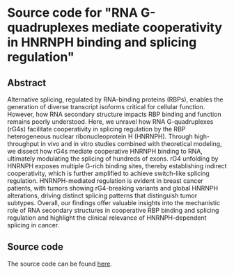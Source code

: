 # Source code for "RNA G-quadruplexes mediate cooperativity in HNRNPH binding and splicing regulation"
## Abstract

Alternative splicing, regulated by RNA-binding proteins (RBPs), enables the generation of diverse transcript isoforms critical for cellular function. However, how RNA secondary structure impacts RBP binding and function remains poorly understood. Here, we unravel how RNA G-quadruplexes (rG4s) facilitate cooperativity in splicing regulation by the RBP heterogeneous nuclear ribonucleoprotein H (HNRNPH). Through high-throughput in vivo and in vitro studies combined with theoretical modeling, we dissect how rG4s mediate cooperative HNRNPH binding to RNA, ultimately modulating the splicing of hundreds of exons. rG4 unfolding by HNRNPH exposes multiple G-rich binding sites, thereby establishing indirect cooperativity, which is further amplified to achieve switch-like splicing regulation. HNRNPH-mediated regulation is evident in breast cancer patients, with tumors showing rG4-breaking variants and global HNRNPH alterations, driving distinct splicing patterns that distinguish tumor subtypes. Overall, our findings offer valuable insights into the mechanistic role of RNA secondary structures in cooperative RBP binding and splicing regulation and highlight the clinical relevance of HNRNPH-dependent splicing in cancer.

## Source code

The source code can be found [here](https://github.com/ZarnackGroup/Tretow_et_al_2023/).
